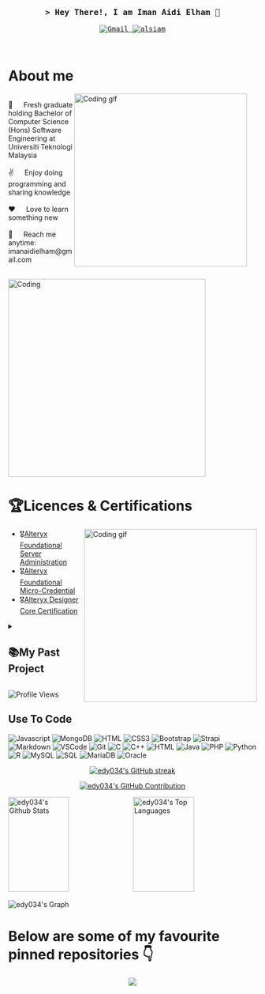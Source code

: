 <!-- Intro  -->
<h3 align="center">
        <samp>&gt; Hey There!, I am Iman Aidi Elham 👋
        </samp>
</h3>


<p align="center"> 
  <samp>
    <a href="https://www.linkedin.com/in/imanaidielham>「 connect with me 」</a>
    <br>
    「 A hardworking and enthusiastic graduate from Universiti Teknologi Malaysia, holding a Bachelor of Computer Science (Hons) in Software Engineering. 」
    <br>
    <br>
  </samp>
</p>


 
<p align="center">
 <a href="https://mail.google.com/mail/u/0/?fs=1&tf=cm&to=imanaidielham@gmail.com" target="blank">
  <img alt="Gmail" src="https://img.shields.io/badge/Gmail-D14836?style=for-the-badge&logo=gmail&logoColor=white">
 </a>
 <a href="https://www.linkedin.com/in/imanaidielham" target="_blank">
  <img src="https://img.shields.io/badge/LinkedIn-0077B5?style=for-the-badge&logo=linkedin&logoColor=white" alt="alsiam"/>
 </a>
</p>
<br />

<!-- About Section -->
# About me
<div>
  <div style="float: left; margin-right: 20px;">
    <img align="right" width="350" src="/assets/programmer.gif" alt="Coding gif" />
    <p>
      💬 &emsp; Fresh graduate holding Bachelor of Computer Science (Hons) Software Engineering at Universiti Teknologi Malaysia <br/><br/>
      ✌️ &emsp; Enjoy doing programming and sharing knowledge <br/><br/>
      ❤️ &emsp; Love to learn something new <br/><br/>
      📧 &emsp; Reach me anytime: imanaidielham@gmail.com <br/><br/>
    </p>
  </div>
  
  <img alt="Coding" width="400" src="https://si.wsj.net/public/resources/images/OG-DV513_202002_M_20200221131814.gif" style="clear: both;" />
</div>


<!-- Certications -->
# 🏆Licences & Certifications

<div>
  <img align="right" width="350" src="/assets/programmer.gif" alt="Coding gif" />
  
  <ul>
    <li>🎖️<a href="https://www.credly.com/badges/9a0acca4-7bb0-45f7-999a-e65a4cee92c9">Alteryx Foundational Server Administration</a></li>
    <li>🎖️<a href="https://www.credly.com/badges/162ced13-65e5-43af-943d-b9406f23dbe1">Alteryx Foundational Micro-Credential</a></li>
    <li>🎖️<a href="https://www.credly.com/badges/f5bb13a3-4ddb-4ea1-9b35-49413d5c5e07">Alteryx Designer Core Certification</a></li>
  </ul>
</div>

<details>
 <summary><h2>📚My Past Project</h2></summary>
<p align="left">
    <a href="https://github.com/edy034/undergraduate-project"><img width="278" src="https://denvercoder1-github-readme-stats.vercel.app/api/pin?username=edy034&repo=undergraduate-project&theme=react&bg_color=1F222E&title_color=BD93F9&hide_border=true&icon_color=F8D866&show_icons=false" alt="undergraduate-project"></a>
</p>


</details>

<p align="left"> <img src="https://komarev.com/ghpvc/?username=edy034&label=Profile%20views&color=0e75b6&style=flat" alt="Profile Views" /> </p>

## Use To Code


![Javascript](https://img.shields.io/badge/Javascript-F0DB4F?style=for-the-badge&labelColor=black&logo=javascript&logoColor=F0DB4F)
![MongoDB](https://img.shields.io/badge/MongoDB-4EA94B?style=for-the-badge&logo=mongodb&logoColor=white)
![HTML](https://img.shields.io/badge/HTML5-E34F26?style=for-the-badge&logo=html5&logoColor=white)
![CSS3](https://img.shields.io/badge/CSS3-1572B6?style=for-the-badge&logo=css3&logoColor=white)
![Bootstrap](https://img.shields.io/badge/Bootstrap-563D7C?style=for-the-badge&logo=bootstrap&logoColor=white)
![Strapi](https://img.shields.io/badge/strapi-2E7EEA?style=for-the-badge&logo=strapi&logoColor=white)
![Markdown](https://img.shields.io/badge/Markdown-000000?style=for-the-badge&logo=markdown&logoColor=white)
![VSCode](https://img.shields.io/badge/Visual_Studio-0078d7?style=for-the-badge&logo=visual%20studio&logoColor=white)
![Git](https://img.shields.io/badge/Git-F05032?style=for-the-badge&logo=git&logoColor=white)
![C](https://img.shields.io/badge/C-00599C?style=for-the-badge&logo=c&logoColor=white)
![C++](https://img.shields.io/badge/C++-00599C?style=for-the-badge&logo=c%2B%2B&logoColor=white)
![HTML](https://img.shields.io/badge/HTML5-E34F26?style=for-the-badge&logo=html5&logoColor=white)
![Java](https://img.shields.io/badge/Java-ED8B00?style=for-the-badge&logo=java&logoColor=white)
![PHP](https://img.shields.io/badge/PHP-777BB4?style=for-the-badge&logo=php&logoColor=white)
![Python](https://img.shields.io/badge/Python-3776AB?style=for-the-badge&logo=python&logoColor=white)
![R](https://img.shields.io/badge/R-276DC3?style=for-the-badge&logo=r&logoColor=white)
![MySQL](https://img.shields.io/badge/MySQL-4479A1?style=for-the-badge&logo=mysql&logoColor=white)
![SQL](https://img.shields.io/badge/SQL-4479A1?style=for-the-badge&logo=postgresql&logoColor=white)
![MariaDB](https://img.shields.io/badge/MariaDB-003545?style=for-the-badge&logo=mariadb&logoColor=white)
![Oracle](https://img.shields.io/badge/Oracle-F80000?style=for-the-badge&logo=oracle&logoColor=white)
<br/>

<p align="center">
  <a href="https://github.com/edy034">
    <img src="https://github-readme-streak-stats.herokuapp.com/?user=edy034&theme=radical&border=7F3FBF&background=0D1117" alt="edy034's GitHub streak"/>
  </a>
</p>

<p align="center">
  <a href="https://github.com/edy034">
    <img src="https://github-profile-summary-cards.vercel.app/api/cards/profile-details?username=edy034&theme=radical" alt="edy034's GitHub Contribution"/>
  </a>
</p>

<a> 
    <a href="https://github.com/edy034"><img alt="edy034's Github Stats" src="https://denvercoder1-github-readme-stats.vercel.app/api?username=edy034&show_icons=true&count_private=true&theme=react&border_color=7F3FBF&bg_color=0D1117&title_color=F85D7F&icon_color=F8D866" height="192px" width="49.5%"/></a>
  <a href="https://github.com/edy034"><img alt="edy034's Top Languages" src="https://denvercoder1-github-readme-stats.vercel.app/api/top-langs/?username=edy034&langs_count=8&layout=compact&theme=react&border_color=7F3FBF&bg_color=0D1117&title_color=F85D7F&icon_color=F8D866" height="192px" width="49.5%"/></a>
  <br/>
</a>

![edy034's Graph](https://github-readme-activity-graph.vercel.app/graph?username=edy034&custom_title=edy034's%20GitHub%20Activity%20Graph&bg_color=0D1117&color=7F3FBF&line=7F3FBF&point=7F3FBF&area_color=FFFFFF&title_color=FFFFFF&area=true)


# Below are some of my favourite pinned repositories :point_down:

<div align="center">
<img align="center" src="https://emoji.gg/assets/emoji/7524_this_animated_bottom.gif">
 </div>
